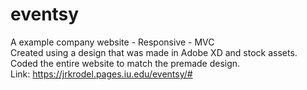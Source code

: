 # eventsy
A example company website - Responsive - MVC<br/>
Created using a design that was made in Adobe XD and stock assets.</br>
Coded the entire website to match the premade design.</br>
Link: https://jrkrodel.pages.iu.edu/eventsy/#
